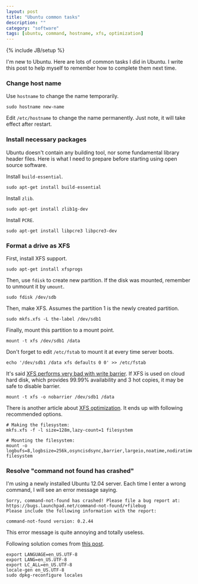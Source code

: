 ```yaml
---
layout: post
title: "Ubuntu common tasks"
description: ""
category: "software"
tags: [ubuntu, command, hostname, xfs, optimization]
---
```

{% include JB/setup %}

I'm new to Ubuntu. Here are lots of common tasks I did in Ubuntu. I write this post to help myself to remember how to complete them next time.

### Change host name ###

Use `hostname` to change the name temporarily.

    sudo hostname new-name

Edit `/etc/hostname` to change the name permanently. Just note, it will take effect after restart.

### Install necessary packages ###

Ubuntu doesn't contain any building tool, nor some fundamental library header files. Here is what I need to prepare before starting using open source software.

Install `build-essential`.

    sudo apt-get install build-essential

Install `zlib`.

    sudo apt-get install zlib1g-dev 

Install `PCRE`.

    sudo apt-get install libpcre3 libpcre3-dev

### Format a drive as XFS ###

First, install XFS support.

    sudo apt-get install xfsprogs

Then, use `fdisk` to create new partition. If the disk was mounted, remember to unmount it by `umount`.

    sudo fdisk /dev/sdb

Then, make XFS. Assumes the partition 1 is the newly created partition.

    sudo mkfs.xfs -L the-label /dev/sdb1

Finally, mount this partition to a mount point.

    mount -t xfs /dev/sdb1 /data

Don't forget to edit `/etc/fstab` to mount it at every time server boots.

    echo '/dev/sdb1 /data xfs defaults 0 0' >> /etc/fstab

It's said [XFS performs very bad with write barrier](http://www.mysqlperformanceblog.com/2009/03/02/ssd-xfs-lvm-fsync-write-cache-barrier-and-lost-transactions/). If XFS is used on cloud hard disk, which provides 99.99% availability and 3 hot copies, it may be safe to disable barrier.

    mount -t xfs -o nobarrier /dev/sdb1 /data

There is another article about [XFS optimization](https://pracops.com/wiki/index.php/XFS_optimisation). It ends up with following recommended options.

    # Making the filesystem:
    mkfs.xfs -f -l size=128m,lazy-count=1 filesystem
    
    # Mounting the filesystem:
    mount -o logbufs=8,logbsize=256k,osyncisdsync,barrier,largeio,noatime,nodiratime filesystem

### Resolve "command not found has crashed" ###

I'm using a newly installed Ubuntu 12.04 server. Each time I enter a wrong command, I will see an error message saying.

```
Sorry, command-not-found has crashed! Please file a bug report at:
https://bugs.launchpad.net/command-not-found/+filebug
Please include the following information with the report:

command-not-found version: 0.2.44
```

This error message is quite annoying and totally useless.

Following solution comes from [this post](http://ivaniliev.com/sorry-command-not-found-has-crashed/).

```
export LANGUAGE=en_US.UTF-8
export LANG=en_US.UTF-8
export LC_ALL=en_US.UTF-8
locale-gen en_US.UTF-8
sudo dpkg-reconfigure locales
```